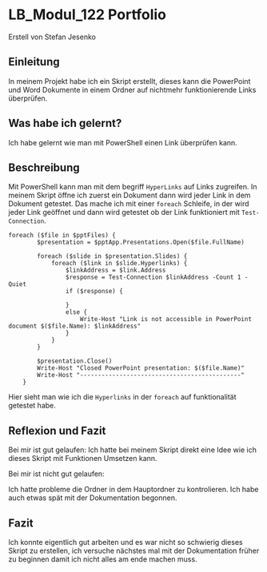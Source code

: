 # LB_Modul_122 Portfolio

Erstell von Stefan Jesenko

## Einleitung

In meinem Projekt habe ich ein Skript erstellt, dieses kann die PowerPoint und Word Dokumente in einem Ordner auf nichtmehr funktionierende Links überprüfen.

## Was habe ich gelernt?

Ich habe gelernt wie man mit PowerShell einen Link überprüfen kann.

## Beschreibung

Mit PowerShell kann man mit dem begriff `HyperLinks` auf Links zugreifen. In meinem Skript öffne ich zuerst ein Dokument dann wird jeder Link in dem Dokument getestet. Das mache ich mit einer `foreach` Schleife, in der wird jeder Link geöffnet und dann wird getestet ob der Link funktioniert mit `Test-Connection`.

```PS1
foreach ($file in $pptFiles) {
        $presentation = $pptApp.Presentations.Open($file.FullName)
        
        foreach ($slide in $presentation.Slides) {
            foreach ($link in $slide.Hyperlinks) {
                $linkAddress = $link.Address
                $response = Test-Connection $linkAddress -Count 1 -Quiet
                if ($response) {
                
                }
                else {
                    Write-Host "Link is not accessible in PowerPoint document $($file.Name): $linkAddress"
                }
            }
        }
        
        $presentation.Close()
        Write-Host "Closed PowerPoint presentation: $($file.Name)"
        Write-Host "---------------------------------------------"
    }
```

Hier sieht man wie ich die `Hyperlinks` in der `foreach` auf funktionalität getestet habe.

## Reflexion und Fazit

Bei mir ist gut gelaufen:
Ich hatte bei meinem Skript direkt eine Idee wie ich dieses Skript mit Funktionen Umsetzen kann.

Bei mir ist nicht gut gelaufen:

Ich hatte probleme die Ordner in dem Hauptordner zu kontrolieren. Ich habe auch etwas spät mit der Dokumentation begonnen.

## Fazit

Ich konnte eigentlich gut arbeiten und es war nicht so schwierig dieses Skript zu erstellen, ich versuche nächstes mal mit der Dokumentation früher zu beginnen damit ich nicht alles am ende machen muss.
